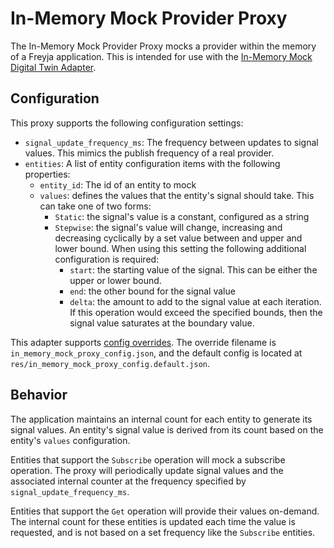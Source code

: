 # In-Memory Mock Provider Proxy

The In-Memory Mock Provider Proxy mocks a provider within the memory of a Freyja application. This is intended for use with the [In-Memory Mock Digital Twin Adapter](../../digital_twin_adapters/in_memory_mock_digital_twin_adapter/).

## Configuration

This proxy supports the following configuration settings:

- `signal_update_frequency_ms`: The frequency between updates to signal values. This mimics the publish frequency of a real provider.
- `entities`: A list of entity configuration items with the following properties:
  - `entity_id`: The id of an entity to mock
  - `values`: defines the values that the entity's signal should take. This can take one of two forms:
    - `Static`: the signal's value is a constant, configured as a string
    - `Stepwise`: the signal's value will change, increasing and decreasing cyclically by a set value between and upper and lower bound. When using this setting the following additional configuration is required:
      - `start`: the starting value of the signal. This can be either the upper or lower bound.
      - `end`: the other bound for the signal value
      - `delta`: the amount to add to the signal value at each iteration. If this operation would exceed the specified bounds, then the signal value saturates at the boundary value.

This adapter supports [config overrides](../../docs/config-overrides.md). The override filename is `in_memory_mock_proxy_config.json`, and the default config is located at `res/in_memory_mock_proxy_config.default.json`.

## Behavior

The application maintains an internal count for each entity to generate its signal values. An entity's signal value is derived from its count based on the entity's `values` configuration.

Entities that support the `Subscribe` operation will mock a subscribe operation. The proxy will periodically update signal values and the associated internal counter at the frequency specified by `signal_update_frequency_ms`.

Entities that support the `Get` operation will provide their values on-demand. The internal count for these entities is updated each time the value is requested, and is not based on a set frequency like the `Subscribe` entities.
